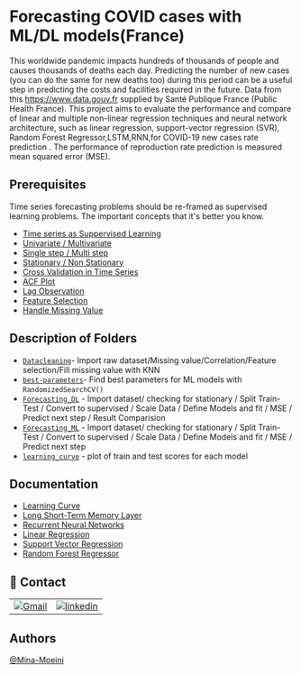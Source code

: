 
# Forecasting COVID cases with ML/DL models(France)

This worldwide pandemic impacts hundreds of thousands of people and causes thousands of deaths each day.
Predicting the number of new cases (you can do the same for new deaths too) during this period can be a useful step in predicting the costs and facilities required in the future. 
Data from this https://www.data.gouv.fr supplied by Santé Publique France (Public Health France).
This project aims to evaluate the performance and compare of linear and  multiple non-linear regression techniques and neural network architecture, such as linear regression, support-vector regression (SVR), Random Forest Regressor,LSTM,RNN,for COVID-19 new cases rate prediction .
The performance of reproduction rate prediction is measured mean squared error (MSE).


## Prerequisites
Time series forecasting problems should be re-framed as supervised learning problems.
The important concepts that it's better you know.

 - [Time series as Suppervised Learning](https://machinelearningmastery.com/convert-time-series-supervised-learning-problem-python/)
 - [Univariate / Multivariate](https://www.analyticsvidhya.com/blog/2018/09/multivariate-time-series-guide-forecasting-modeling-python-codes/)
 - [Single step / Multi step](https://machinelearningmastery.com/time-series-forecasting-supervised-learning/)
 - [Stationary / Non Stationary](https://www.analyticsvidhya.com/blog/2021/10/a-comprehensive-guide-to-time-series-analysis/)
 - [Cross Validation in Time Series](https://www.analyticsvidhya.com/blog/2019/12/6-powerful-feature-engineering-techniques-time-series/#h2_2)
 - [ACF Plot](https://machinelearningmastery.com/gentle-introduction-autocorrelation-partial-autocorrelation/)
 - [Lag Observation](https://machinelearningmastery.com/basic-feature-engineering-time-series-data-python/)
 - [Feature Selection](https://towardsdatascience.com/feature-selection-with-pandas-e3690ad8504b)
 - [Handle Missing Value](https://medium.com/@kyawsawhtoon/a-guide-to-knn-imputation-95e2dc496e)

 






	

## Description of Folders

 - [```Datacleaning```](https://github.com/Mina-Moeini/Forecasting-COVID-cases/blob/master/Datacleaning.ipynb)- Import raw dataset/Missing value/Correlation/Feature selection/Fill missing value with KNN
 - [```best-parameters```](https://github.com/Mina-Moeini/Forecasting-COVID-cases/blob/master/best_parameters.ipynb)- Find best parameters for ML models with ```RandomizedSearchCV()```
 - [```Forecasting_DL```](https://github.com/Mina-Moeini/Forecasting-COVID-cases/blob/master/Forecasting_DL.ipynb) - Import dataset/ checking for stationary / Split Train-Test / Convert to supervised / Scale Data / Define Models and fit / MSE / Predict next step / Result Comparision
 - [```Forecasting_ML```](https://github.com/Mina-Moeini/Forecasting-COVID-cases/blob/master/Forecasting_ML.ipynb) - Import dataset/ checking for stationary / Split Train-Test / Convert to supervised / Scale Data / Define Models and fit / MSE / Predict next step 
 - [```learning_curve```](https://github.com/Mina-Moeini/Forecasting-COVID-cases/blob/master/learning_curve.ipynb) - plot of train and test scores for each model
 



## Documentation

 - [Learning Curve](https://scikit-learn.org/stable/auto_examples/model_selection/plot_learning_curve.html)
 - [Long Short-Term Memory Layer](https://www.tensorflow.org/api_docs/python/tf/keras/layers/LSTM)
 - [Recurrent Neural Networks](https://www.tensorflow.org/guide/keras/rnn)
 - [Linear Regression](https://scikit-learn.org/stable/modules/generated/sklearn.linear_model.LinearRegression.html)
 - [Support Vector Regression](https://scikit-learn.org/stable/modules/generated/sklearn.svm.SVR.html)
 - [Random Forest Regressor](https://scikit-learn.org/stable/modules/generated/sklearn.ensemble.RandomForestRegressor.html)


## 🔗 Contact

|||
|-|-|
[![Gmail](https://img.shields.io/badge/Gmail-D14836?style=for-the-badge&logo=gmail&logoColor=white)](mailto:m.moeini67@gmail.com) |[![linkedin](https://img.shields.io/badge/linkedin-0A66C2?style=for-the-badge&logo=linkedin&logoColor=white)](https://www.linkedin.com/in/mina-moeini)

## Authors

 [@Mina-Moeini](https://github.com/Mina-Moeini)

